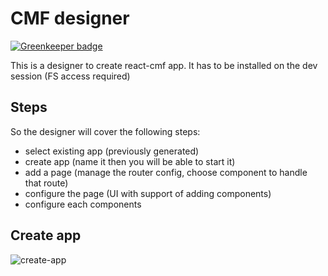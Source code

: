 # CMF designer

[![Greenkeeper badge](https://badges.greenkeeper.io/jmfrancois/cmfdesigner.svg)](https://greenkeeper.io/)

This is a designer to create react-cmf app.
It has to be installed on the dev session (FS access required)

## Steps

So the designer will cover the following steps:

* select existing app (previously generated)
* create app (name it then you will be able to start it)
* add a page (manage the router config, choose component to handle that route)
* configure the page (UI with support of adding components)
* configure each components

## Create app

![create-app](http://www.plantuml.com/plantuml/svg/RP0x3y8m38Jt_8hRcAhk6QeYgav834mTGs8W8e-gSVlxINW8K5bzvy_dQnEhYMVlH4SBgWOT9Ni9D4aSHWgehz5JRMYfMJaAHhnrL0_p8h6tYQ6SWnh7jCRidDKtRBR65CC6fvavXZ-SFavU8YXFQyZPPdwHe891ca_UyXUYmH0bdWdbH4fpfVrP3B58_L52vo5JmL0I_V6vyT8_Ltx_MtMHuyEyHgBDvbpR7G00 "create-app")
